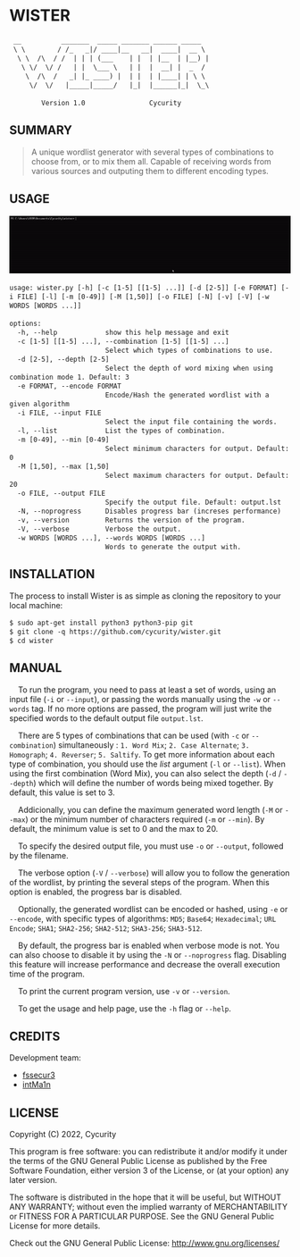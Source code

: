 # WISTER

```
 __          _______  _____ _______ ______ _____  
 \ \        / /_   _|/ ____|__   __|  ____|  __ \ 
  \ \  /\  / /  | | | (___    | |  | |__  | |__) |
   \ \/  \/ /   | |  \___ \   | |  |  __| |  _  / 
    \  /\  /   _| |_ ____) |  | |  | |____| | \ \ 
     \/  \/   |_____|_____/   |_|  |______|_|  \_\

        Version 1.0                Cycurity       
```

## SUMMARY

> A unique wordlist generator with several types of combinations to choose from, or to mix them all. Capable of receiving words from various sources and outputing them to different encoding types.

## USAGE

![](./static/img/running.gif "Usage")

```
usage: wister.py [-h] [-c [1-5] [[1-5] ...]] [-d [2-5]] [-e FORMAT] [-i FILE] [-l] [-m [0-49]] [-M [1,50]] [-o FILE] [-N] [-v] [-V] [-w WORDS [WORDS ...]]

options:
  -h, --help            show this help message and exit
  -c [1-5] [[1-5] ...], --combination [1-5] [[1-5] ...]
                        Select which types of combinations to use.
  -d [2-5], --depth [2-5]
                        Select the depth of word mixing when using combination mode 1. Default: 3
  -e FORMAT, --encode FORMAT
                        Encode/Hash the generated wordlist with a given algorithm
  -i FILE, --input FILE
                        Select the input file containing the words.
  -l, --list            List the types of combination.
  -m [0-49], --min [0-49]
                        Select minimum characters for output. Default: 0
  -M [1,50], --max [1,50]
                        Select maximum characters for output. Default: 20
  -o FILE, --output FILE
                        Specify the output file. Default: output.lst
  -N, --noprogress      Disables progress bar (increses performance)
  -v, --version         Returns the version of the program.
  -V, --verbose         Verbose the output.
  -w WORDS [WORDS ...], --words WORDS [WORDS ...]
                        Words to generate the output with.
```

## INSTALLATION

The process to install Wister is as simple as cloning the repository to your local machine:

```
$ sudo apt-get install python3 python3-pip git
$ git clone -q https://github.com/cycurity/wister.git
$ cd wister
```

## MANUAL

&nbsp;&nbsp;&nbsp;&nbsp;To run the program, you need to pass at least a set of words, using an input file (`-i` or `--input`), or passing the words manually using the `-w` or `--words` tag. If no more options are passed, the program will just write the specified words to the default output file `output.lst`.

&nbsp;&nbsp;&nbsp;&nbsp;There are 5 types of combinations that can be used (with `-c` or `--combination`) simultaneously : `1. Word Mix`; `2. Case Alternate`; `3. Homograph`; `4. Reverser`; `5. Saltify`. To get more information about each type of combination, you should use the *list* argument (`-l` or `--list`). When using the first combination (Word Mix), you can also select the depth (`-d` / `--depth`) which will define the number of words being mixed together. By default, this value is set to 3. 

&nbsp;&nbsp;&nbsp;&nbsp;Addicionally, you can define the maximum generated word length (`-M` or `--max`) or the minimum number of characters required (`-m` or `--min`). By default, the minimum value is set to 0 and the max to 20.

&nbsp;&nbsp;&nbsp;&nbsp;To specify the desired output file, you must use `-o` or `--output`, followed by the filename.

&nbsp;&nbsp;&nbsp;&nbsp;The verbose option (`-V` / `--verbose`) will allow you to follow the generation of the wordlist, by printing the several steps of the program. When this option is enabled, the progress bar is disabled.

&nbsp;&nbsp;&nbsp;&nbsp;Optionally, the generated wordlist can be encoded or hashed, using `-e` or `--encode`, with specific types of algorithms: `MD5`; `Base64`; `Hexadecimal`; `URL Encode`; `SHA1`; `SHA2-256`; `SHA2-512`; `SHA3-256`; `SHA3-512`.

&nbsp;&nbsp;&nbsp;&nbsp;By default, the progress bar is enabled when verbose mode is not. You can also choose to disable it by using the `-N` or `--noprogress` flag. Disabling this feature will increase performance and decrease the overall execution time of the program.

&nbsp;&nbsp;&nbsp;&nbsp;To print the current program version, use `-v` or `--version`.

&nbsp;&nbsp;&nbsp;&nbsp;To get the usage and help page, use the `-h` flag or `--help`.

## CREDITS

Development team:
- [fssecur3](https://github.com/fssecur3 "fssecur3's Github Profile")
- [intMa1n](https://github.com/Bernardo15Sousa "intMa1n's Github Profile")

## LICENSE

Copyright (C) 2022, Cycurity

This program is free software: you can redistribute it and/or modify it under the terms of the GNU General Public License as published by the Free Software Foundation, either version 3 of the License, or (at your option) any later version.

The software is distributed in the hope that it will be useful, but WITHOUT ANY WARRANTY; without even the implied warranty of MERCHANTABILITY or FITNESS FOR A PARTICULAR PURPOSE. See the GNU General Public License for more details.

Check out the GNU General Public License: http://www.gnu.org/licenses/
